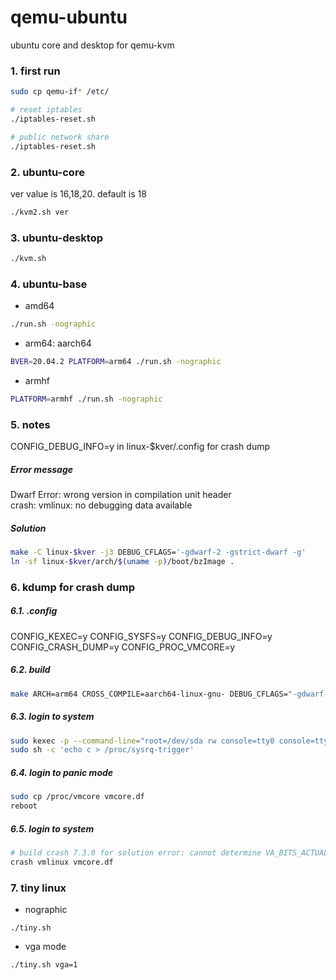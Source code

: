 # qemu-ubuntu
ubuntu core and desktop for qemu-kvm

### 1. first run
```sh
sudo cp qemu-if* /etc/

# reset iptables
./iptables-reset.sh

# public network share
./iptables-reset.sh
```
### 2. ubuntu-core
ver value is 16,18,20. default is 18
```sh
./kvm2.sh ver
```
### 3. ubuntu-desktop
```sh
./kvm.sh
```
### 4. ubuntu-base
* amd64
```sh
./run.sh -nographic
```
* arm64: aarch64
```sh
BVER=20.04.2 PLATFORM=arm64 ./run.sh -nographic
```
* armhf
```sh
PLATFORM=armhf ./run.sh -nographic
```
### 5. notes
CONFIG_DEBUG_INFO=y in linux-$kver/.config for crash dump
##### Error message
Dwarf Error: wrong version in compilation unit header<br/>
crash: vmlinux: no debugging data available
##### Solution
```sh
make -C linux-$kver -j3 DEBUG_CFLAGS='-gdwarf-2 -gstrict-dwarf -g'
ln -sf linux-$kver/arch/$(uname -p)/boot/bzImage .
```
### 6. kdump for crash dump

##### 6.1. .config
CONFIG_KEXEC=y
CONFIG_SYSFS=y
CONFIG_DEBUG_INFO=y
CONFIG_CRASH_DUMP=y
CONFIG_PROC_VMCORE=y

##### 6.2. build
```sh
make ARCH=arm64 CROSS_COMPILE=aarch64-linux-gnu- DEBUG_CFLAGS="-gdwarf-2 -gstrict-dwarf -g" -j4
```
##### 6.3. login to system
```sh
sudo kexec -p --command-line="root=/dev/sda rw console=tty0 console=ttyS0 console=ttyAMR0 loglevel=6 nr_cpus=2 nr_cpus=1" $PWD/bzImage
sudo sh -c 'echo c > /proc/sysrq-trigger'
```
##### 6.4. login to panic mode
```sh
sudo cp /proc/vmcore vmcore.df 
reboot
```
##### 6.5. login to system
```sh
# build crash 7.3.0 for solution error: cannot determine VA_BITS_ACTUAL
crash vmlinux vmcore.df 
```
### 7. tiny linux
* nographic
```
./tiny.sh
```
* vga mode
```
./tiny.sh vga=1
```

